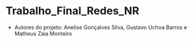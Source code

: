 # Trabalho_Final_Redes_NR
- Autores do projeto: Anelise Gonçalves Silva, Gustavo Uchoa Barros e Matheus Zaia Monteiro 
